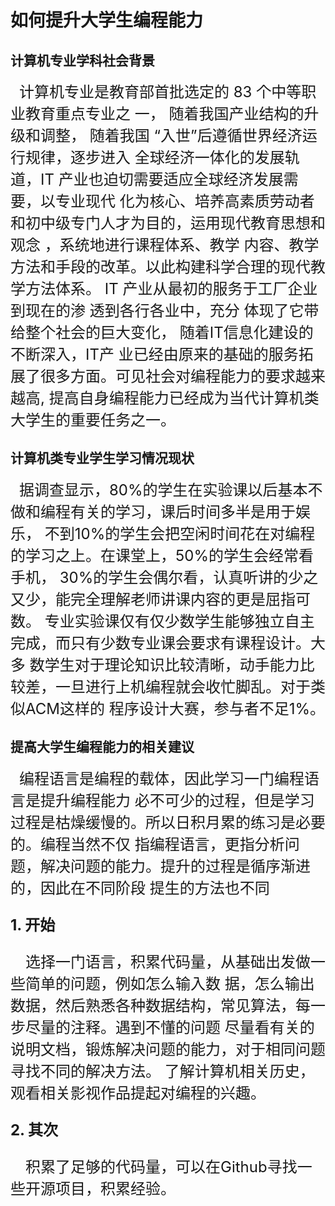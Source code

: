 # 如何提升大学生编程能力

## 计算机专业学科社会背景
&ensp;&ensp;<font size=5>计算机专业是教育部首批选定的 83 个中等职业教育重点专业之
一， 随着我国产业结构的升级和调整， 随着我国 “入世”后遵循世界经济运行规律，逐步进入
全球经济一体化的发展轨道，IT 产业也迫切需要适应全球经济发展需要，以专业现代
化为核心、培养高素质劳动者和初中级专门人才为目的，运用现代教育思想和观念
，系统地进行课程体系、教学 内容、教学方法和手段的改革。以此构建科学合理的现代教
学方法体系。 IT 产业从最初的服务于工厂企业到现在的渗 透到各行各业中，充分
体现了它带给整个社会的巨大变化， 随着IT信息化建设的不断深入，IT产
业已经由原来的基础的服务拓展了很多方面。可见社会对编程能力的要求越来越高,
提高自身编程能力已经成为当代计算机类大学生的重要任务之一。</font>

## 计算机类专业学生学习情况现状

&ensp;&ensp;<font size=5>据调查显示，80%的学生在实验课以后基本不做和编程有关的学习，课后时间多半是用于娱乐，
不到10%的学生会把空闲时间花在对编程的学习之上。在课堂上，50%的学生会经常看手机，
30%的学生会偶尔看，认真听讲的少之又少，能完全理解老师讲课内容的更是屈指可数。
专业实验课仅有仅少数学生能够独立自主完成，而只有少数专业课会要求有课程设计。大多
数学生对于理论知识比较清晰，动手能力比较差，一旦进行上机编程就会收忙脚乱。对于类似ACM这样的
程序设计大赛，参与者不足1%。</font>

## 提高大学生编程能力的相关建议

&ensp;&ensp;<font size=5>编程语言是编程的载体，因此学习一门编程语言是提升编程能力
必不可少的过程，但是学习过程是枯燥缓慢的。所以日积月累的练习是必要的。编程当然不仅
指编程语言，更指分析问题，解决问题的能力。提升的过程是循序渐进的，因此在不同阶段
提生的方法也不同

**1. 开始**   

&ensp;&ensp;选择一门语言，积累代码量，从基础出发做一些简单的问题，例如怎么输入数
据，怎么输出数据，然后熟悉各种数据结构，常见算法，每一步尽量的注释。遇到不懂的问题
尽量看有关的说明文档，锻炼解决问题的能力，对于相同问题寻找不同的解决方法。
了解计算机相关历史，观看相关影视作品提起对编程的兴趣。   

**2. 其次**

&ensp;&ensp;积累了足够的代码量，可以在Github寻找一些开源项目，积累经验。</font>
